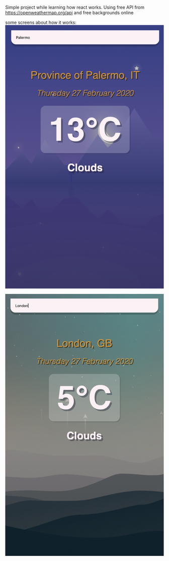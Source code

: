 Simple project while learning how react works.
Using free API from https://openweathermap.org/api and free backgrounds online

some screens about how it works:
![alt text](https://github.com/michelesanfilippo/weather-app/raw/master/screens/mycity.png "Palermo")

![alt text](https://github.com/michelesanfilippo/weather-app/raw/master/screens/coldscreen.png "cold example")